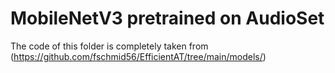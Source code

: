 # MobileNetV3 pretrained on AudioSet
The code of this folder is completely taken from (https://github.com/fschmid56/EfficientAT/tree/main/models/) 



